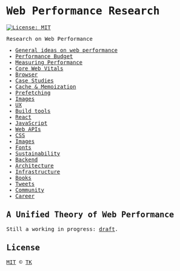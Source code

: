 <samp>

# Web Performance Research

[![License: MIT](https://img.shields.io/badge/License-MIT-blue.svg)](https://opensource.org/licenses/MIT)

Research on Web Performance

- [General ideas on web performance](general)
- [Performance Budget](performance-budget)
- [Measuring Performance](measuring-performance)
- [Core Web Vitals](core-web-vitals)
- [Browser](browser)
- [Case Studies](case-studies)
- [Cache & Memoization](cache-and-memoization)
- [Prefetching](prefetching)
- [Images](images)
- [UX](ux)
- [Build tools](build-tools)
- [React](react)
- [JavaScript](javascript)
- [Web APIs](web-apis)
- [CSS](css)
- [Images](images)
- [Fonts](fonts)
- [Sustainability](sustainability)
- [Backend](backend)
- [Architecture](architecture)
- [Infrastructure](infrastructure)
- [Books](books)
- [Tweets](tweets)
- [Community](community)
- [Career](career)

## A Unified Theory of Web Performance

Still a working in progress: [draft](draft/a-unified-theory-of-web-performance.md).

## License

[MIT](/LICENSE) © [TK](https://iamtk.co)

</samp>

